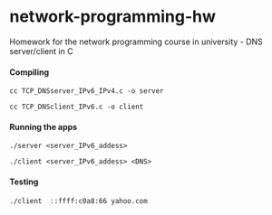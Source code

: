 # network-programming-hw
Homework for the network programming course in university - DNS server/client in C

#### Compiling
`cc TCP_DNSserver_IPv6_IPv4.c -o server`

`cc TCP_DNSclient_IPv6.c -o client`

#### Running the apps
`./server <server_IPv6_addess>`

`./client <server_IPv6_addess> <DNS>`

#### Testing
`./client  ::ffff:c0a8:66 yahoo.com`  
